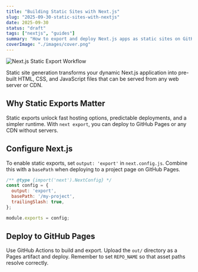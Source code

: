 ```yaml
---
title: "Building Static Sites with Next.js"
slug: "2025-09-30-static-sites-with-nextjs"
date: 2025-09-30
status: "draft"
tags: ["nextjs", "guides"]
summary: "How to export and deploy Next.js apps as static sites on GitHub Pages or any CDN."
coverImage: "./images/cover.png"
---
```


![Next.js Static Export Workflow](/images/2025-09-30-static-sites-with-nextjs/static-sites.svg)

Static site generation transforms your dynamic Next.js application into pre-built HTML, CSS, and JavaScript files that can be served from any web server or CDN.


## Why Static Exports Matter

Static exports unlock fast hosting options, predictable deployments, and a simpler runtime. With `next export`, you can deploy to GitHub Pages or any CDN without servers.

## Configure Next.js

To enable static exports, set `output: 'export'` in `next.config.js`. Combine this with a `basePath` when deploying to a project page on GitHub Pages.

```javascript
/** @type {import('next').NextConfig} */
const config = {
  output: 'export',
  basePath: '/my-project',
  trailingSlash: true,
};

module.exports = config;
```

## Deploy to GitHub Pages

Use GitHub Actions to build and export. Upload the `out/` directory as a Pages artifact and deploy. Remember to set `REPO_NAME` so that asset paths resolve correctly.
